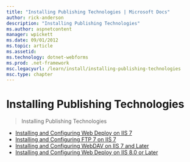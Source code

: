 ```yaml
---
title: "Installing Publishing Technologies | Microsoft Docs"
author: rick-anderson
description: "Installing Publishing Technologies"
ms.author: aspnetcontent
manager: wpickett
ms.date: 09/01/2012
ms.topic: article
ms.assetid: 
ms.technology: dotnet-webforms
ms.prod: .net-framework
msc.legacyurl: /learn/install/installing-publishing-technologies
msc.type: chapter
---
```

Installing Publishing Technologies
====================
> Installing Publishing Technologies


- [Installing and Configuring Web Deploy on IIS 7](installing-and-configuring-web-deploy.md)
- [Installing and Configuring FTP 7 on IIS 7](installing-and-configuring-ftp-7-on-iis-7.md)
- [Installing and Configuring WebDAV on IIS 7 and Later](installing-and-configuring-webdav-on-iis.md)
- [Installing and Configuring Web Deploy on IIS 8.0 or Later](installing-and-configuring-web-deploy-on-iis-80-or-later.md)